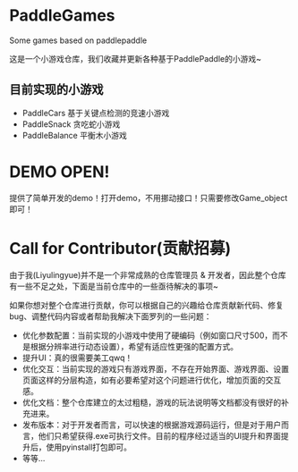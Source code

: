 # PaddleGames
Some games based on paddlepaddle

这是一个小游戏仓库，我们收藏并更新各种基于PaddlePaddle的小游戏~

## 目前实现的小游戏
- PaddleCars 基于关键点检测的竞速小游戏
- PaddleSnack 贪吃蛇小游戏
- PaddleBalance 平衡木小游戏

# DEMO OPEN!
提供了简单开发的demo！打开demo，不用挪动接口！只需要修改Game_object即可！

# Call for Contributor(贡献招募)

由于我(Liyulingyue)并不是一个非常成熟的仓库管理员 & 开发者，因此整个仓库有一些不足之处，下面是当前仓库中的一些亟待解决的事项~ 

如果你想对整个仓库进行贡献，你可以根据自己的兴趣给仓库贡献新代码、修复bug、调整代码内容或者帮助我解决下面罗列的一些问题：

- 优化参数配置：当前实现的小游戏中使用了硬编码（例如窗口尺寸500，而不是根据分辨率进行动态设置），希望有适应性更强的配置方式。
- 提升UI：真的很需要美工qwq！
- 优化交互：当前实现的游戏只有游戏界面，不存在开始界面、游戏界面、设置页面这样的分层构造，如有必要希望对这个问题进行优化，增加页面的交互感。
- 优化文档：整个仓库建立的太过粗糙，游戏的玩法说明等文档都没有很好的补充进来。
- 发布版本：对于开发者而言，可以快速的根据游戏源码运行，但是对于用户而言，他们只希望获得.exe可执行文件。目前的程序经过适当的UI提升和界面提升后，使用pyinstall打包即可。
- 等等...
